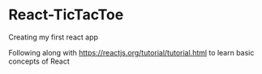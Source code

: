 # React-TicTacToe
Creating my first react app


Following along with https://reactjs.org/tutorial/tutorial.html to learn basic concepts of React
